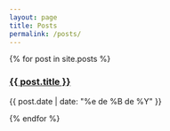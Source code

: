 ```yaml
---
layout: page
title: Posts
permalink: /posts/
---
```

{% for post in site.posts %}	
<div class="post__content" markdown="0">
    <h3><a href="{{ post.url }}">{{ post.title }}</a></h3>
    <p>{{ post.date | date: "%e de %B de %Y" }}</p>			
</div>
{% endfor %}
